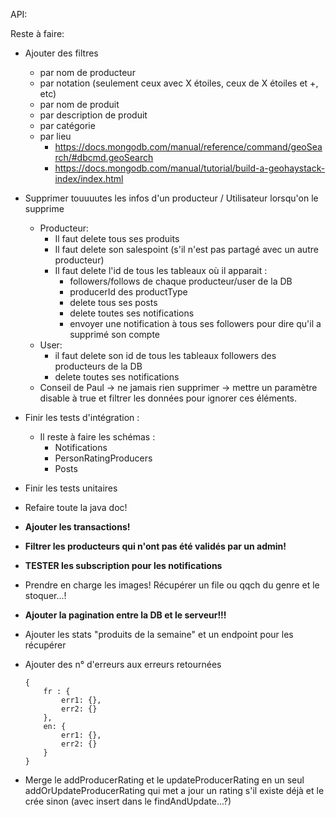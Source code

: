 API:

Reste à faire:

- Ajouter des filtres 

  - par nom de producteur
  - par notation (seulement ceux avec X étoiles, ceux de X étoiles et +, etc)
  - par nom de produit
  - par description de produit
  - par catégorie
  - par lieu 
    - https://docs.mongodb.com/manual/reference/command/geoSearch/#dbcmd.geoSearch
    - https://docs.mongodb.com/manual/tutorial/build-a-geohaystack-index/index.html

- Supprimer touuuutes les infos d'un producteur / Utilisateur lorsqu'on le supprime

  - Producteur:
    - Il faut delete tous ses produits
    - Il faut delete son salespoint (s'il n'est pas partagé avec un autre producteur)
    - Il faut delete l'id de tous les tableaux où il apparait :
      - followers/follows de chaque producteur/user de la DB
      - producerId des productType
      - delete tous ses posts
      - delete toutes ses notifications
      - envoyer une notification à tous ses followers pour dire qu'il a supprimé son compte
  - User:
    - il faut delete son id de tous les tableaux followers des producteurs de la DB
    - delete toutes ses notifications
  - Conseil de Paul -> ne jamais rien supprimer -> mettre un paramètre disable à true et filtrer les données pour ignorer ces éléments.

- Finir les tests d'intégration :

  - Il reste à faire les schémas :
    - Notifications
    - PersonRatingProducers
    - Posts

- Finir les tests unitaires

- Refaire toute la java doc!

- **Ajouter les transactions!**

- **Filtrer les producteurs qui n'ont pas été validés par un admin!**

- **TESTER les subscription pour les notifications**

- Prendre en charge les images! Récupérer un file ou qqch du genre et le stoquer...!

- **Ajouter la pagination entre la DB et le serveur!!!**

- Ajouter les stats "produits de la semaine" et un endpoint pour les récupérer

- Ajouter des n° d'erreurs aux erreurs retournées

  ```
  {
      fr : {
          err1: {},
          err2: {}
      },
      en: {
          err1: {},
          err2: {}
      }
  }
  ```

  

- Merge le addProducerRating et le updateProducerRating en un seul addOrUpdateProducerRating qui met a jour un rating s'il existe déjà et le crée sinon (avec insert dans le findAndUpdate...?)